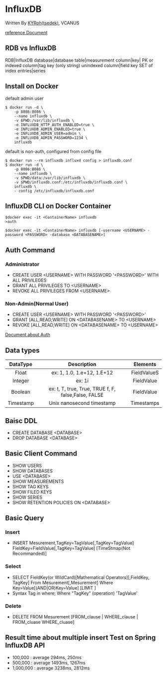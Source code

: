 # InfluxDB

Written By [KYRoh(tsedek)](https://github.com/tsedek), VCANUS

[reference Document](https://docs.influxdata.com/influxdb/v1.7/query_language/spec/)

## RDB vs InfluxDB
RDB|InfluxDB
database|database
table|measurement
column|key|
PK or indexed column|tag key (only string)
unindexed column|field key
SET of index entries|series

## Install on Docker
default admin user
```
$ docker run -d \
    -p 8086:8086 \
    --name influxdb \
    -v $PWD:/var/lib/influxdb \
    -e INFLUXDB_HTTP_AUTH_ENABLED=true \
    -e INFLUXDB_ADMIN_ENABLED=true \
    -e INFLUXDB_ADMIN_USER=admin \
    -e INFLUXDB_ADMIN_PASSWORD=1234 \
    influxdb
```

default is non-auth, configured from config file
```
$ docker run --rm influxdb influxd config > influxdb.conf
$ docker run -d \
    -p 8086:8086 \
    --name influxdb \
    -v $PWD/data:/var/lib/influxdb \
    -v $PWD/influxdb.conf:/etc/influxdb/influxdb.conf \
    influxdb \
    - config /etc/influxdb/influxdb.conf
```

## InfluxDB CLI on Docker Container
```
$docker exec -it <ContainerName> influxdb
>auth
```
```
$docker exec -it <ContainerName> influxdb [-username <USERNAME> -password <PASSWORD> -database <DATABASENAME>]
```

## Auth Command
### Administrator
- CREATE USER \<USERNAME> WITH PASSWORD '\<PASSWORD>' WITH ALL PRIVILEGES
- GRANT ALL PRIVILEGES TO \<USERNAME>
- REVOKE ALL PRIVILEGES FROM \<USERNAME>
  
### Non-Admin(Normal User)
- CREATE USER \<USERNAME> WITH PASSWORD '\<PASSWORD>'
- GRANT [ALL,READ,WRITE] ON \<DATABASENAME> TO \<USERNAME>
- REVOKE [ALL,READ,WRITE] ON \<DATABASENAME> TO \<USERNAME>

[Document about Auth](https://docs.influxdata.com/influxdb/v1.7/administration/authentication_and_authorization/#user-management-commands)

## Data types
DataType|Description|Elements
:-------:|:-------:|:-------:
Float|ex: 1, 1.0, 1.e+12, 1.E+12|FieldValueS
Integer|ex: 1i|FieldValue
Boolean|ex: t, T, true, True, TRUE f, F, false,False, FALSE|FieldValue
Timestamp|Unix nanosecond timestamp|Timestamps

## Baisc DDL
- CREATE DATABASE \<DATABASE>
- DROP DATABASE \<DATABASE>

## Basic Client Command
- SHOW USERS
- SHOW DATABASES
- USE \<DATABASE>
- SHOW MEASUREMENTS
- SHOW TAG KEYS
- SHOW FILED KEYS
- SHOW SERIES
- SHOW RETENTION POLICIES ON \<DATABASE>
  

## Basic Query

### Insert
- INSERT Mesurement,TagKey=TagValue[,TagKey=TagValue] FieldKey=FieldValue[,TagKey=TagValue] [TimeStmap(Not Recommanded)]

### Select
- SELECT FieldKey(or WildCard)[Mathematical Operators][,FieldKey, TagKey] From Mesurement[,Mesurement] Where Key=Value[(AND\|OR)Key=Value] [LIMIT ]
- Syntax Tag in where; Where "TagKey" (operation) 'TagValue'
  
### Delete
- DELETE FROM Mesurement [FROM_clause \| WHERE_clause \| FROM_cluase WHERE_cluase]

## Result time about multiple insert Test on Spring InfluxDB API
- 100,000 : average 294ms, 250ms
- 500,000 : average 1493ms, 1267ms
- 1,000,000 : average 3238ms, 2812ms